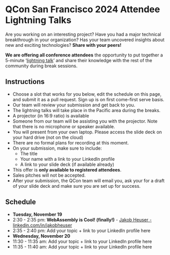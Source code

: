 # QCon San Francisco 2024 Attendee Lightning Talks

Are you working on an interesting project? Have you had a major technical breakthrough in your organization? Has your team uncovered insights about new and exciting technologies? **Share with your peers!**

**We are offering all conference attendees** the opportunity to put together a 5-minute ‘[lightning talk](https://en.wikipedia.org/wiki/Lightning_talk)’ and share their knowledge with the rest of the community during break sessions.

## Instructions
- Choose a slot that works for you below, edit the schedule on this page, and submit it as a pull request. Sign up is on first come-first serve basis.
- Our team will review your submission and get back to you.
- The lightning talks will take place in the Pacific area during the breaks.
- A projector (in 16:9 ratio) is available
- Someone from our team will be assisting you with the projector. Note that there is no microphone or speaker available.
- You will present from your own laptop. Please access the slide deck on your hard drive (not on the cloud)
- There are no formal plans for recording at this moment.
- On your submission, make sure to include:
  - The title
  - Your name with a link to your LinkedIn profile
  - A link to your slide deck (if available already)
- This offer is **only available to registered attendees**.
- Sales pitches will not be accepted.
- After your submission, the QCon team will email you, ask your for a draft of your slide deck and make sure you are set up for success.

## Schedule
- **Tuesday, November 19**
- 2:30 - 2:35 pm: **WebAssembly is Cool! (finally!)** - [Jakob Heuser - linkedin.com/in/jakobheuser](https://www.linkedin.com/in/jakobheuser)
- 2:35 - 2:40 pm: Add your topic + link to your LinkedIn profile here
- **Wednesday, November 20**
- 11:30 - 11:35 am: Add your topic + link to your LinkedIn profile here
- 11:35 - 11:40 am: Add your topic + link to your LinkedIn profile here


